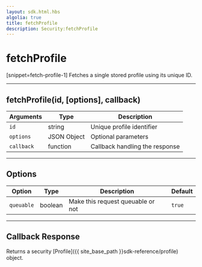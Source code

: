 ```yaml
---
layout: sdk.html.hbs
algolia: true
title: fetchProfile
description: Security:fetchProfile
---
```

  

# fetchProfile
[snippet=fetch-profile-1]
Fetches a single stored profile using its unique ID.

---

## fetchProfile(id, [options], callback)

| Arguments | Type | Description |
|---------------|---------|----------------------------------------|
| ``id`` | string | Unique profile identifier |
| ``options`` | JSON Object | Optional parameters |
| ``callback`` | function | Callback handling the response |

---

## Options

| Option | Type | Description | Default |
|---------------|---------|----------------------------------------|---------|
| ``queuable`` | boolean | Make this request queuable or not  | ``true`` |

---

## Callback Response

Returns a security [Profile]({{ site_base_path }}sdk-reference/profile) object.
